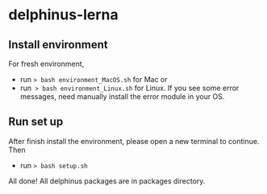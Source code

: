 # delphinus-lerna

## Install environment

For fresh environment, 
- run `> bash environment_MacOS.sh` for Mac or 
- run` > bash environment_Linux.sh` for Linux.
If you see some error messages, need manually install the error module in your OS.

## Run set up

After finish install the environment, please open a new terminal to continue. Then
- run `> bash setup.sh`

All done!
All delphinus packages are in packages directory.
